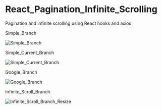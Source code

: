 # React_Pagination_Infinite_Scrolling
Pagination and infinite scrolling using React hooks and axios

Simple_Branch

![Simple_Branch](https://user-images.githubusercontent.com/42852717/62585242-af632580-b86c-11e9-8a69-82b24bff5ef6.PNG)

Simple_Current_Branch

![Simple_Current_Branch](https://user-images.githubusercontent.com/42852717/62585335-2e585e00-b86d-11e9-8134-aed957b57c61.PNG)

Google_Branch

![Google_Branch](https://user-images.githubusercontent.com/42852717/62659920-90729b00-b921-11e9-9598-202e37e662fd.PNG)

Infinite_Scroll_Branch

![Infinite_Scroll_Branch_Resize](https://user-images.githubusercontent.com/42852717/62828973-db9ddf80-bba7-11e9-87d1-9a91f0a0c533.PNG)

